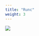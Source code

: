 ```yaml
---
title: "Runc"
weight: 3
---
```



![](https://mkdev.me/en/posts/the-tool-that-really-runs-your-containers-deep-dive-into-runc-and-oci-specifications)


